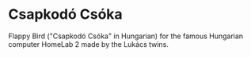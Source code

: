 # Csapkodó Csóka
Flappy Bird ("Csapkodó Csóka" in Hungarian) for the famous Hungarian computer HomeLab 2 made by the Lukács twins.
